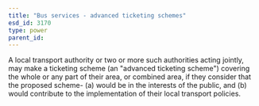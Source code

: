 ```yaml
---
title: "Bus services - advanced ticketing schemes"
esd_id: 3170
type: power
parent_id:  
---
```


A local transport authority or two or more such authorities acting jointly, may make a ticketing scheme (an "advanced ticketing scheme") covering the whole or any part of their area, or combined area, if they consider that the proposed scheme-
(a)     would be in the interests of the public, and
(b)     would contribute to the implementation of their local transport policies.

